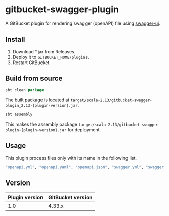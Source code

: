 # gitbucket-swagger-plugin

A GitBucket plugin for rendering swagger (openAPI) file using [swagger-ui](https://github.com/swagger-api/swagger-ui).

## Install

1. Download *.jar from Releases.
2. Deploy it to `GITBUCKET_HOME/plugins`.
3. Restart GitBucket.

## Build from source

```sbt
sbt clean package
```

The built package is located at
`target/scala-2.13/gitbucket-swagger-plugin_2.13-{plugin-version}.jar`.

```sbt
sbt assembly
```

This makes the assembly package
`target/scala-2.13/gitbucket-swagger-plugin-{plugin-version}.jar`
for deployment.


## Usage

This plugin process files only with its name in the following list.

```bash
"openapi.yml", "openapi.yaml", "openapi.json", "swagger.yml", "swagger.yaml", "swagger.json", "OpenAPI.YML", "openapi.Yaml", "openapi.JSON"
```

## Version

Plugin version|GitBucket version
:---|:---
1.0|4.33.x
